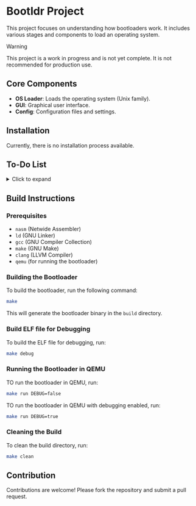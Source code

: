 # Bootldr Project

This project focuses on understanding how bootloaders work. It includes various stages and components to load an operating system.
> [!WARNING]
> 
> This project is a work in progress and is not yet complete. It is not recommended for production use.

## Core Components

- **OS Loader**: Loads the operating system (Unix family).
- **GUI**: Graphical user interface.
- **Config**: Configuration files and settings.


## Installation

Currently, there is no installation process available.

## To-Do List

<details>
<summary>Click to expand</summary>

- [x] Place the code in MBR (first sector of the disk)
- [x] Setup 16-bit segment registers and stack
- [x] Print startup message
- [x] Enable and confirm enabled A20 line
- [x] Load GDTR
- [x] Setup GDT
- [x] Enable 32-bit Protected Mode
- [x] Call second stage C code
- [ ] Support GNU Multiboot
- [ ] Check presence of PCI, CPUID, MSRs
- [ ] Inform BIOS of target processor mode
- [ ] Get memory map from BIOS
- [ ] Locate kernel in filesystem
- [ ] Allocate memory to load kernel image
- [ ] Load kernel image into buffer
- [ ] Enable graphics mode
- [ ] Check kernel image ELF headers
- [ ] Allocate and map memory for kernel segments
- [ ] Setup COM serial output port
- [ ] Setup IDT
- [ ] Disable PIC
- [ ] Check presence of CPU features (NX, SMEP, x87, PCID, global pages, TCE, WP, MMX, SSE, SYSCALL), and enable them
- [ ] Assign a PAT to write combining
- [ ] Setup FS/GS base
- [ ] Load IDTR
- [ ] Enable APIC and setup using information in ACPI tables
- [ ] Setup TSS

</details>

## Build Instructions

### Prerequisites

- `nasm` (Netwide Assembler)
- `ld` (GNU Linker)
- `gcc` (GNU Compiler Collection)
- `make` (GNU Make)
- `clang` (LLVM Compiler)
- `qemu` (for running the bootloader)

### Building the Bootloader

To build the bootloader, run the following command:

```sh
make
```

This will generate the bootloader binary in the `build` directory.

### Build ELF file for Debugging

To build the ELF file for debugging, run:

```sh
make debug
```

### Running the Bootloader in QEMU

TO run the bootloader in QEMU, run:

```sh
make run DEBUG=false
```

TO run the bootloader in QEMU with debugging enabled, run:

```sh
make run DEBUG=true
```

### Cleaning the Build

To clean the build directory, run:

```sh
make clean
```

## Contribution

Contributions are welcome! Please fork the repository and submit a pull request.
